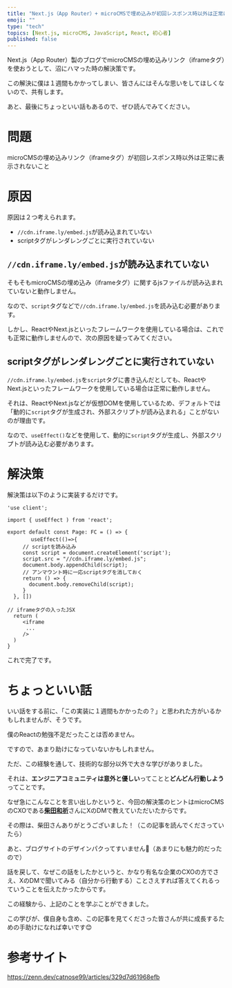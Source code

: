 ```yaml
---
title: "Next.js（App Router）+ microCMSで埋め込みが初回レスポンス時以外は正常に表示されない"
emoji: ""
type: "tech"
topics: [Next.js, microCMS, JavaScript, React, 初心者]
published: false
---
```


Next.js（App Router）製のブログでmicroCMSの埋め込みリンク（iframeタグ）を使おうとして、沼にハマった時の解決策です。

この解決に僕は１週間もかかってしまい、皆さんにはそんな思いをしてほしくないので、共有します。

あと、最後にちょっといい話もあるので、ぜひ読んでみてください。


# 問題

microCMSの埋め込みリンク（iframeタグ）が初回レスポンス時以外は正常に表示されないこと

# 原因

原因は２つ考えられます。

- `//cdn.iframe.ly/embed.js`が読み込まれていない
- scriptタグがレンダレングごとに実行されていない

## `//cdn.iframe.ly/embed.js`が読み込まれていない

そもそもmicroCMSの埋め込み（iframeタグ）に関するjsファイルが読み込まれていないと動作しません。

なので、`script`タグなどで`//cdn.iframe.ly/embed.js`を読み込む必要があります。

しかし、ReactやNext.jsといったフレームワークを使用している場合は、これでも正常に動作しませんので、次の原因を疑ってみてください。

## scriptタグがレンダレングごとに実行されていない

`//cdn.iframe.ly/embed.js`を`script`タグに書き込んだとしても、ReactやNext.jsといったフレームワークを使用している場合は正常に動作しません。

それは、ReactやNext.jsなどが仮想DOMを使用しているため、デフォルトでは「動的に`script`タグが生成され、外部スクリプトが読み込まれる」ことがないのが理由です。

なので、`useEffect()`などを使用して、動的に`script`タグが生成し、外部スクリプトが読み込む必要があります。

# 解決策

解決策は以下のように実装するだけです。

```ts:page.tsx
'use client';

import { useEffect ) from 'react';

export default const Page: FC = () => {
　　　　 useEffect(()=>{
     // scriptを読み込み
     const script = document.createElement('script');
     script.src = "//cdn.iframe.ly/embed.js";
     document.body.appendChild(script);
     // アンマウント時に一応scriptタグを消しておく
     return () => {
       document.body.removeChild(script);
     }
  }, [])

// iframeタグの入ったJSX
  return (
     <iframe
      ...
     />
  )
}
```

これで完了です。

# ちょっといい話

いい話をする前に、「この実装に１週間もかかったの？」と思われた方がいるかもしれませんが、そうです。

僕のReactの勉強不足だったことは否めません。

ですので、あまり助けになっていないかもしれません。

ただ、この経験を通して、技術的な部分以外で大きな学びがありました。

それは、**エンジニアコミュニティは意外と優しい**ってことと**どんどん行動しよう**ってことです。

なぜ急にこんなことを言い出しかというと、今回の解決策のヒントはmicroCMSのCXOである[**柴田和祈**](https://twitter.com/shibe97)さんにXのDMで教えていただいたからです。

その際は、柴田さんありがとうございました！（この記事を読んでくださっていたら）

あと、ブログサイトのデザインパクってすいません🙇（あまりにも魅力的だったので）

話を戻して、なぜこの話をしたかというと、かなり有名な企業のCXOの方でさえ、XのDMで聞いてみる（自分から行動する）ことさえすれば答えてくれるっていうことを伝えたかったからです。

この経験から、上記のことを学ぶことができました。

この学びが、僕自身も含め、この記事を見てくださった皆さんが共に成長するための手助けになれば幸いです😊

# 参考サイト

https://zenn.dev/catnose99/articles/329d7d61968efb